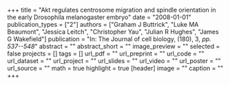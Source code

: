 +++
title = "Akt regulates centrosome migration and spindle orientation in the early Drosophila melanogaster embryo"
date = "2008-01-01"
publication_types = ["2"]
authors = ["Graham J Buttrick", "Luke MA Beaumont", "Jessica Leitch", "Christopher Yau", "Julian R Hughes", "James G Wakefield"]
publication = "In: The Journal of cell biology, (180), 3, _pp. 537--548_"
abstract = ""
abstract_short = ""
image_preview = ""
selected = false
projects = []
tags = []
url_pdf = ""
url_preprint = ""
url_code = ""
url_dataset = ""
url_project = ""
url_slides = ""
url_video = ""
url_poster = ""
url_source = ""
math = true
highlight = true
[header]
image = ""
caption = ""
+++
